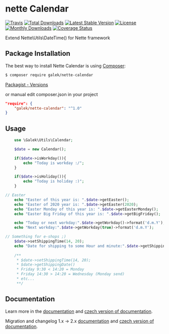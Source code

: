 # nette Calendar

[![Travis](https://travis-ci.org/JanGalek/netteCalendar.svg?branch=master)](https://travis-ci.org/JanGalek/netteCalendar)
[![Total Downloads](https://poser.pugx.org/galek/nette-calendar/downloads)](https://packagist.org/packages/galek/nette-calendar)
[![Latest Stable Version](https://poser.pugx.org/galek/nette-calendar/v/stable)](https://packagist.org/packages/galek/nette-calendar)
[![License](https://poser.pugx.org/galek/nette-calendar/license)](https://packagist.org/packages/galek/nette-calendar)
[![Monthly Downloads](https://poser.pugx.org/galek/nette-calendar/d/monthly)](https://packagist.org/packages/galek/nette-calendar)
[![Coverage Status](https://coveralls.io/repos/github/JanGalek/netteCalendar/badge.svg?branch=master)](https://coveralls.io/github/JanGalek/netteCalendar?branch=master)


Extend Nette\Utils\DateTime() for Nette framework


Package Installation
-------------------

The best way to install Nette Calendar is using [Composer](http://getcomposer.org/):

```sh
$ composer require galek/nette-calendar
```

[Packagist - Versions](https://packagist.org/packages/galek/nette-calendar)

or manual edit composer.json in your project

```json
"require": {
    "galek/nette-calendar": "^1.0"
}
```

Usage
-----

```php
    use \Galek\Utils\Calendar;

    $date = new Calendar();

    if($date->isWorkday()){
        echo "Today is workday :/";
    }

    if($date->isHoliday()){
        echo "Today is holiday :)";
    }

// Easter
    echo "Easter of this year is: ".$date->getEaster();
    echo "Easter of 2020 year is: ".$date->getEaster(2020);
    echo "Easter Monday of this year is: ".$date->getEasterMonday();
    echo "Easter Big Friday of this year is: ".$date->getBigFriday();

    echo "Today or next workday:".$date->getWorkday()->format('d.m.Y');
    echo "Next workday:".$date->getWorkday(true)->format('d.m.Y');

// Something for e-shops ;)
    $date->setShippingTime(14, 20);
    echo "Date for shipping to some Hour and minute:".$date->getShippingDate()->format('d.m.Y');
    
    /**
     * $date->setShippingTime(14, 20);
     * $date->getShippingDate()
     * Friday 9:30 < 14:20 = Monday
     * Friday 14:30 > 14:20 = Wednesday (Monday send)
     * etc...
     **/
```

Documentation
-------------

Learn more in the [documentation](https://github.com/JanGalek/netteCalendar/blob/master/docs/en/index.md) and [czech version of documentation](https://github.com/JanGalek/netteCalendar/blob/master/docs/cs/index.md).

Migration and changelog 1.x -> 2.x [documentation](https://github.com/JanGalek/netteCalendar/blob/master/docs/en/migration-1.x-to-2.x.md) and [czech version of documentation](https://github.com/JanGalek/netteCalendar/blob/master/docs/cs/migration-1.x-to-2.x.md).
